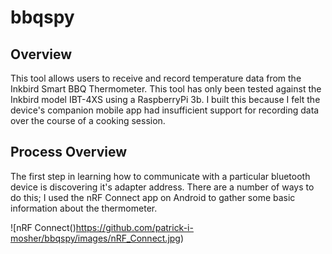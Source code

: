 # bbqspy

## Overview
This tool allows users to receive and record temperature data from the Inkbird Smart BBQ Thermometer.  This tool has only been tested against the Inkbird model IBT-4XS using a RaspberryPi 3b.  I built this because I felt the device's companion mobile app had insufficient support for recording data over the course of a cooking session.

## Process Overview
The first step in learning how to communicate with a particular bluetooth device is discovering it's adapter address.  There are a number of ways to do this; I used the nRF Connect app on Android to gather some basic information about the thermometer.  

![nRF Connect\()https://github.com/patrick-i-mosher/bbqspy/images/nRF_Connect.jpg)




